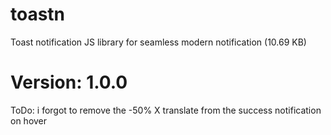 # toastn
Toast notification JS library for seamless modern notification (10.69 KB)


# Version: 1.0.0

ToDo: i forgot to remove the -50% X translate from the success notification on hover
